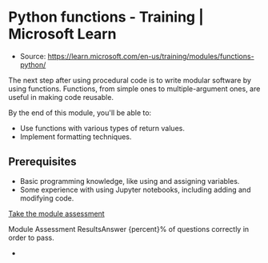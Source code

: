 # Python functions - Training | Microsoft Learn

* Source: <https://learn.microsoft.com/en-us/training/modules/functions-python/>

The next step after using procedural code is to write modular software by using functions. Functions, from simple ones to multiple-argument ones, are useful in making code reusable.

By the end of this module, you'll be able to:

* Use functions with various types of return values.
* Implement formatting techniques.

## Prerequisites

* Basic programming knowledge, like using and assigning variables.
* Some experience with using Jupyter notebooks, including adding and modifying code.

[Take the module assessment](https://learn.microsoft.com/en-us/training/modules/functions-python/)

Module Assessment ResultsAnswer {percent}% of questions correctly in order to pass.

*
